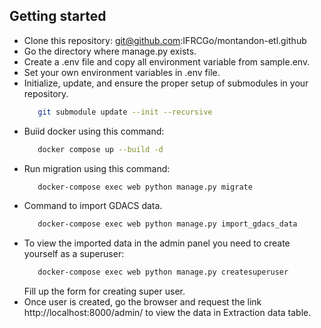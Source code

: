 ## Getting started

- Clone this repository: git@github.com:IFRCGo/montandon-etl.github
- Go the directory where manage.py exists.
- Create a .env file and copy all environment variable from sample.env.
- Set your own environment variables in .env file.
- Initialize, update, and ensure the proper setup of submodules in your repository.
    ```bash
       git submodule update --init --recursive
    ```
- Buiid docker using this command:
    ```bash
       docker compose up --build -d
    ```
- Run migration using this command:
    ```bash
       docker-compose exec web python manage.py migrate
    ```
- Command to import GDACS data.
    ```bash
       docker-compose exec web python manage.py import_gdacs_data
    ```
- To view the imported data in the admin panel you need to create yourself as a superuser:
    ```bash
       docker-compose exec web python manage.py createsuperuser
    ```
    Fill up the form for creating super user.
- Once user is created, go the browser and request the link http://localhost:8000/admin/ to view the data in Extraction data table.
